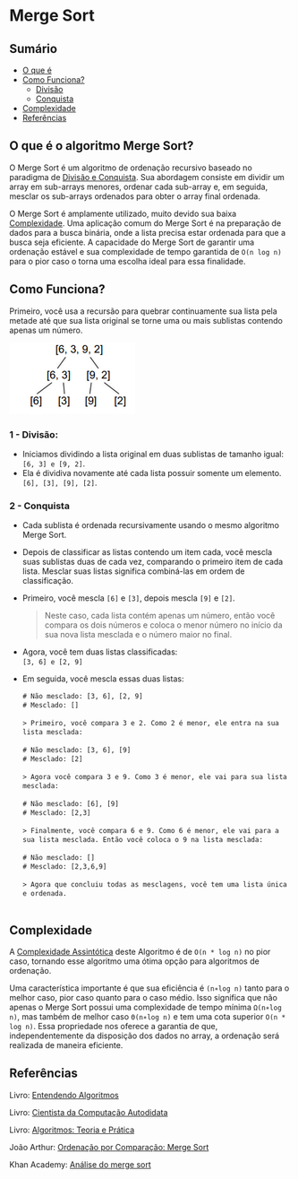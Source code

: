# Merge Sort 

## Sumário

- [O que é](#o-que-é-o-algoritmo-merge-sort)
- [Como Funciona?](#como-funciona)
    - [Divisão](#1---divisão)
    - [Conquista](#2---conquista)
- [Complexidade](#complexidade)
- [Referências](#referências)

## O que é o algoritmo Merge Sort?

O Merge Sort é um algoritmo de ordenação recursivo baseado no paradigma de <a href="#divisão-e-conquista">Divisão e Conquista</a>.  Sua abordagem consiste em dividir um array em sub-arrays menores, ordenar cada sub-array e, em seguida, mesclar os sub-arrays ordenados para obter o array final ordenada.

O Merge Sort é amplamente utilizado, muito devido sua baixa <a href="#complexidade">Complexidade</a>. Uma aplicação comum do Merge Sort é na preparação de dados para a busca binária, onde a lista precisa estar ordenada para que a busca seja eficiente. A capacidade do Merge Sort de garantir uma ordenação estável e sua complexidade de tempo garantida de ``O(n log n)`` para o pior caso o torna uma escolha ideal para essa finalidade.

## Como Funciona?

Primeiro, você usa a recursão para
quebrar continuamente sua lista pela metade até que sua lista original se torne uma ou mais sublistas contendo apenas um número.

![Merge Sort](../assents/image01.png)

### 1 - Divisão:
- Iniciamos dividindo a lista original em duas sublistas de tamanho igual:<br>
``[6, 3] e [9, 2]``. <br>
- Ela é dividiva novamente até cada lista possuir somente um elemento.<br>
``[6], [3], [9], [2]``.

### 2 - Conquista
- Cada sublista é ordenada recursivamente usando o mesmo algoritmo Merge Sort.<br>
- Depois de classificar as listas contendo um item cada, você mescla suas
sublistas duas de cada vez, comparando o primeiro item de cada lista. Mesclar suas listas significa combiná-las em ordem de
classificação.

- Primeiro, você mescla ``[6]`` e ``[3]``, depois mescla ``[9]`` e ``[2]``.<br> 
    > Neste caso, cada lista contém apenas um número, então você compara os dois números e coloca o menor número no início da sua nova lista mesclada e o número maior no final.<br>

- Agora, você tem duas listas
classificadas:<br>
``[3, 6] e [2, 9]`` 
- Em seguida, você mescla essas duas listas:        
    ```
    # Não mesclado: [3, 6], [2, 9]
    # Mesclado: []

    > Primeiro, você compara 3 e 2. Como 2 é menor, ele entra na sua lista mesclada:

    # Não mesclado: [3, 6], [9]
    # Mesclado: [2]

    > Agora você compara 3 e 9. Como 3 é menor, ele vai para sua lista mesclada:

    # Não mesclado: [6], [9]
    # Mesclado: [2,3]

    > Finalmente, você compara 6 e 9. Como 6 é menor, ele vai para a sua lista mesclada. Então você coloca o 9 na lista mesclada:

    # Não mesclado: []
    # Mesclado: [2,3,6,9]

    > Agora que concluiu todas as mesclagens, você tem uma lista única e ordenada.


    ```



## Complexidade

A <a href="https://github.com/FabioHenriqueFarias/algorithms-And-Data-Dtructures/tree/main/Asymptotic_Notation">Complexidade Assintótica</a> deste Algoritmo é de ``O(n * log n)`` no pior caso, tornando esse algoritmo uma ótima  opção para algoritmos de ordenação.

Uma característica importante é que sua eficiência é ``(n∗log n)``
tanto para o melhor caso, pior caso quanto para o caso médio. Isso significa que não apenas o Merge Sort possui uma complexidade de tempo mínima ``Ω(n∗log n)``,  mas também de melhor caso ``Θ(n∗log n)`` e tem uma cota superior ``O(n * log n)``. Essa propriedade nos oferece a garantia de que, independentemente da disposição dos dados no array, a ordenação será realizada de maneira eficiente.

## Referências

Livro: <a href="https://novatec.com.br/livros/entendendo-algoritmos/">Entendendo Algoritmos</a> 

Livro: <a href="https://www.novatec.com.br/livros/cientista-da-computacao-autodidata/">Cientista da Computação Autodidata</a> <br>

Livro: <a href="https://www.grupogen.com.br/e-book-algoritmos-thomas-cormen-9788595159914">Algoritmos: Teoria e Prática</a> 

João Arthur: <a href="https://joaoarthurbm.github.io/eda/posts/merge-sort/">Ordenação por Comparação: Merge Sort
</a> 

Khan Academy: <a href="https://pt.khanacademy.org/computing/computer-science/algorithms/merge-sort/a/analysis-of-merge-sort">Análise do merge sort</a> 
